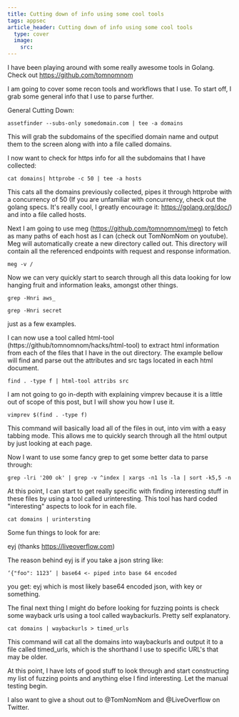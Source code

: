 ```yaml
---
title: Cutting down of info using some cool tools
tags: appsec
article_header: Cutting down of info using some cool tools
  type: cover
  image:
    src: 
---
```

I have been playing around with some really awesome tools in Golang. Check out https://github.com/tomnomnom

I am going to cover some recon tools and workflows that I use. To start off,
I grab some general info that I use to parse further. 

General Cutting Down:

```
assetfinder --subs-only somedomain.com | tee -a domains
```
This will grab the subdomains of the specified domain name and output them to
the screen along with into a file called domains.

I now want to check for https info for all the subdomains that I have
collected:

```
cat domains| httprobe -c 50 | tee -a hosts
```

This cats all the domains previously collected, pipes it through httprobe with 
a concurrency of 50 (If you are unfamiliar with concurrency, check out the
golang specs. It's really cool, I greatly encourage it:
https://golang.org/doc/) and into a file called hosts.

Next I am going to use meg (https://github.com/tomnomnom/meg) to fetch as many
paths of each host as I can (check out TomNomNom on youtube). Meg will
automatically create a new directory called out. This directory will contain
all the referenced endpoints with request and response information. 

```
meg -v /
```

Now we can very quickly start to search through all this data looking for low
hanging fruit and information leaks, amongst other things. 

```
grep -Hnri aws_

grep -Hnri secret
``` 

just as a few examples. 

I can now use a tool called html-tool (https://github/tomnomnom/hacks/html-tool) 
to extract html information from each of the files that I have in the out
directory. The example bellow will find and parse out the attributes and src
tags located in each html document. 

```
find . -type f | html-tool attribs src
```
I am not going to go in-depth with explaining vimprev because it is a little
out of scope of this post, but I will show you how I use it. 

```
vimprev $(find . -type f)
``` 
This command will basically load all of the files in out, into vim with a easy
tabbing mode. This allows me to quickly search through all the html output by
just looking at each page. 

Now I want to use some fancy grep to get some better data to parse through:

```
grep -lri '200 ok' | grep -v ^index | xargs -n1 ls -la | sort -k5,5 -n
```

At this point, I can start to get really specific with finding interesting
stuff in these files by using a tool called urinteresting. This tool has hard
coded "interesting" aspects to look for in each file. 

```
cat domains | urintersting
```
Some fun things to look for are:

eyj (thanks https://liveoverflow.com)

The reason behind eyj is if you take a json string like: 

```
‘{"foo": 1123’ | base64 <- piped into base 64 encoded
```

you get: eyj<some other stuff> which is most likely base64 encoded json, with key
or something. 

The final next thing I might do before looking for fuzzing points is check some
wayback urls using a tool called waybackurls. Pretty self explanatory. 

```
cat domains | waybackurls > timed_urls
```
This command will cat all the domains into waybackurls and output it to a file
called timed_urls, which is the shorthand I use to specific URL's that may be
older. 

At this point, I have lots of good stuff to look through and start constructing
my list of fuzzing points and anything else I find interesting. Let the manual
testing begin. 

I also want to give a shout out to @TomNomNom and @LiveOverflow on Twitter. 
<!--more-->
